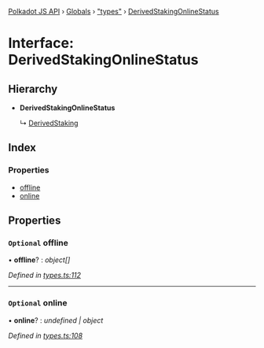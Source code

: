 [Polkadot JS API](../README.md) › [Globals](../globals.md) › ["types"](../modules/_types_.md) › [DerivedStakingOnlineStatus](_types_.derivedstakingonlinestatus.md)

# Interface: DerivedStakingOnlineStatus

## Hierarchy

* **DerivedStakingOnlineStatus**

  ↳ [DerivedStaking](_types_.derivedstaking.md)

## Index

### Properties

* [offline](_types_.derivedstakingonlinestatus.md#optional-offline)
* [online](_types_.derivedstakingonlinestatus.md#optional-online)

## Properties

### `Optional` offline

• **offline**? : *object[]*

*Defined in [types.ts:112](https://github.com/polkadot-js/api/blob/287ceb2ded/packages/api-derive/src/types.ts#L112)*

___

### `Optional` online

• **online**? : *undefined | object*

*Defined in [types.ts:108](https://github.com/polkadot-js/api/blob/287ceb2ded/packages/api-derive/src/types.ts#L108)*
